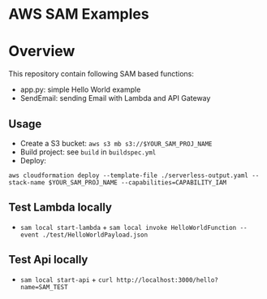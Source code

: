 # AWS SAM Examples

# Overview
This repository contain following SAM based functions:
* app.py: simple Hello World example
* SendEmail: sending Email with Lambda and API Gateway

## Usage
* Create a S3 bucket: `aws s3 mb s3://$YOUR_SAM_PROJ_NAME`
* Build project: see `build` in `buildspec.yml`
* Deploy:

```
aws cloudformation deploy --template-file ./serverless-output.yaml --stack-name $YOUR_SAM_PROJ_NAME --capabilities=CAPABILITY_IAM
```

## Test Lambda locally 
* `sam local start-lambda` + `sam local invoke HelloWorldFunction --event ./test/HelloWorldPayload.json`

## Test Api locally 
* `sam local start-api` + `curl http://localhost:3000/hello?name=SAM_TEST`